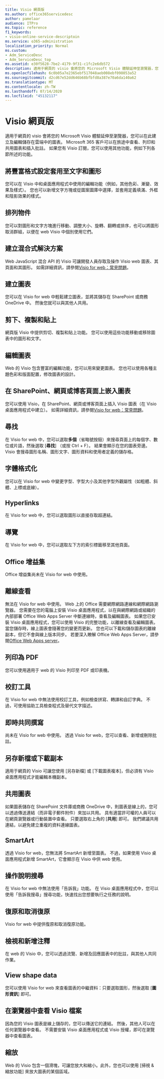 ```yaml
---
title: Visio 網頁版
ms.author: office365servicedesc
author: pamelaar
audience: ITPro
ms.topic: reference
f1_keywords:
- visio-online-service-descriptoin
ms.service: o365-administration
localization_priority: Normal
ms.custom:
- Adm_ServiceDesc
- Adm_ServiceDesc_top
ms.assetid: e30f5628-7be2-4179-9f31-c1fc2e6db572
description: 適用于網頁的 visio 會將您的 Microsoft Visio 體驗延伸至瀏覽器，您可以在此建立及編輯儲存在雲端中的圖表。 Microsoft 365 客戶可以在旅途中查看、列印和共用圖表和插入批註。
ms.openlocfilehash: 6c0b05a7e2365ebf517048aeb008ebf098053a52
ms.sourcegitcommit: d2cd67e52dd646b68bfbfd8a387e70a6da140a62
ms.translationtype: MT
ms.contentlocale: zh-TW
ms.lasthandoff: 07/14/2020
ms.locfileid: "45132117"
---
```

# <a name="visio-for-the-web"></a>Visio 網頁版

適用于網頁的 visio 會將您的 Microsoft Visio 體驗延伸至瀏覽器，您可以在此建立及編輯儲存在雲端中的圖表。 Microsoft 365 客戶可以在旅途中查看、列印和共用圖表和插入批註。 如果您有 Visio 訂閱，您可以使用其他功能，例如下列各節所述的功能。
  
## <a name="apply-rich-formatting-to-text-and-shapes"></a>將豐富格式設定套用至文字和圖形

您可以在 Visio 中和桌面應用程式中使用的編輯功能（例如，其他色彩、漸變、效果及樣式）。 您也可以新增文字方塊或從圖案圖庫中選擇，並套用定義填滿、外框和陰影效果的樣式。
  
## <a name="arrange-objects"></a>排列物件

您可以對圖形和文字方塊進行移動、調整大小、旋轉、翻轉或排序，也可以將圖形取消群組，以便在 web Visio 中個別使用它們。
  
## <a name="build-mashup-solutions"></a>建立混合式解決方案

Web JavaScript 混合 API 的 Visio 可讓開發人員存取及操作 Visio web 圖表、其頁面和其圖形。 如需詳細資訊，請參閱[Visio for web：常見問題](https://support.office.com/article/e6647040-2fca-42ec-9fa5-d16a4e39e0ee)。
  
## <a name="create-diagrams"></a>建立圖表

您可以在 Visio for web 中輕鬆建立圖表，並將其儲存在 SharePoint 或商務 OneDrive 中。 然後您就可以與其他人共用。
  
## <a name="cut-copy-and-paste"></a>剪下、複製和貼上

網頁版 Visio 中提供剪切、複製和貼上功能。 您可以使用這些功能移動或移除圖表中的圖形和文字。
  
## <a name="edit-diagrams"></a>編輯圖表

Web 的 Visio 包含豐富的編輯功能，您可以用來變更圖表。 您也可以使用各種主題色彩和版面配置，修改圖表的設計。
  
## <a name="embed-diagram-in-a-sharepoint-web-or-blog-page"></a>在 SharePoint、網頁或博客頁面上嵌入圖表

您可以使用 Visio，在 SharePoint、網頁或博客頁面上插入 Visio 圖表（在 Visio 桌面應用程式中建立）。 如需詳細資訊，請參閱[Visio for web：常見問題](https://support.office.com/article/e6647040-2fca-42ec-9fa5-d16a4e39e0ee)。
  
## <a name="find"></a>尋找

在 Visio for web 中，您可以選取**多個**（省略號按鈕）來搜尋頁面上的每個字、數位或片語，然後選取 [**尋找**] （或按 Ctrl + F）。 結果會顯示在您的圖表旁邊。 Visio 會搜尋圖形名稱、圖形文字、圖形資料和使用者定義的儲存格。
  
## <a name="font-formatting"></a>字體格式化

您可以在 Visio for web 中變更字型、字型大小及其他字型外觀屬性（如粗體、斜體、上標或底線）。
  
## <a name="hyperlinks"></a>Hyperlinks

在 Visio for web 中，您可以選取圖形以直接存取超連結。
  
## <a name="navigation"></a>導覽

在 Visio for web 中，您可以選取左下方的索引標籤移至其他頁面。
  
## <a name="office-add-ins"></a>Office 增益集

Office 增益集尚未在 Visio for web 中使用。
  
## <a name="offline-viewing"></a>離線查看

無法在 Visio for web 中使用。 Web 上的 Office 需要網際網路連線和網際網路瀏覽器。 您需要在您的電腦上安裝 Visio 桌面應用程式，以在與網際網路或組織的內部部署 Office Web Apps Server 中斷連線時，查看及編輯圖表。 如果您已安裝 Visio 桌面應用程式，您可以使用 Visio 的完整功能，以離線查看及編輯圖表。 當您儲存時，線上圖表會隨著您的變更而更新。 您也可以下載和儲存圖表的離線副本，但它不會與線上版本同步。 若要深入瞭解 Office Web Apps Server，請參閱[Office Web Apps server](https://docs.microsoft.com/webappsserver/how-office-web-apps-work-on-premises-with-sharepoint-2013)。
  
## <a name="print-to-pdf"></a>列印為 PDF

您可以使用適用于 web 的 Visio 列印至 PDF 或印表機。
  
## <a name="proofing-tools"></a>校訂工具

在 Visio for web 中無法使用校訂工具，例如檢查拼寫、轉譯和自訂字典。 不過，可使用協助工具檢查程式及替代文字描述。
  
## <a name="real-time-co-authoring"></a>即時共同撰寫

尚未在 Visio for web 中使用。 透過 Visio for web，您可以查看、新增或刪除批註。
  
## <a name="save-as-or-download-a-copy"></a>另存新檔或下載副本

適用于網頁的 Visio 可讓您使用 [另存新檔] 或 [下載圖表複本]，但必須有 Visio 桌面應用程式才能編輯本機副本。
  
## <a name="share-a-diagram"></a>共用圖表

如果圖表儲存在 SharePoint 文件庫或商務 OneDrive 中，則圖表是線上的，您可以透過傳送連結（而非電子郵件附件）來加以共用。 具有適當許可權的人員可以在網頁瀏覽器或行動裝置中查看。 只要選取右上角的 [**共用**] 即可。 我們建議共用連結，以避免建立重複的資料連線圖表。
  
## <a name="smartart"></a>SmartArt

透過 Visio for web，您無法將 SmartArt 新增至圖表。 不過，如果使用 Visio 桌面應用程式新增 SmartArt，它會顯示在 Visio 中供 web 使用。
  
## <a name="tell-me"></a>操作說明搜尋

在 Visio for web 中無法使用「告訴我」功能。 在 Visio 桌面應用程式中，您可以使用「告訴我搜尋」搜尋功能，快速找出您想要執行之任務的說明。
  
## <a name="undo-and-redo"></a>復原和取消復原

Visio for web 中提供復原和取消復原功能。
  
## <a name="view-and-add-comments"></a>檢視和新增注釋

 在 web 的 Visio 中，您可以透過流覽、新增及回應圖表中的批註，與其他人共同作業。 
  
## <a name="view-shape-data"></a>View shape data

您可以使用 Visio for web 來查看圖表的中繼資料：只要選取圖形，然後選取 [**圖形資訊**] 即可。
  
## <a name="view-visio-files-in-the-browser"></a>在瀏覽器中查看 Visio 檔案

因為您的 Visio 圖表是線上儲存的，您可以傳送它的連結。 然後，其他人可以在任何瀏覽器中查看。 不需要安裝 Visio 桌面應用程式或 Visio 授權，即可在瀏覽器中查看圖表。
  
## <a name="zoom"></a>縮放

Web 的 Visio 包含一個滑塊，可讓您放大和縮小。此外，您也可以使用 [掃視 &amp; 縮放功能] 來放大圖表的某個區域。
  